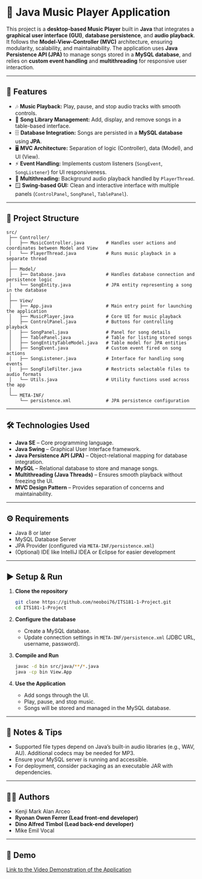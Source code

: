 # 🎵 Java Music Player Application

This project is a **desktop-based Music Player** built in **Java** that integrates a **graphical user interface (GUI)**, **database persistence**, and **audio playback**. It follows the **Model-View-Controller (MVC)** architecture, ensuring modularity, scalability, and maintainability. The application uses **Java Persistence API (JPA)** to manage songs stored in a **MySQL database**, and relies on **custom event handling** and **multithreading** for responsive user interaction.

---

## 🚀 Features

* 🎶 **Music Playback:** Play, pause, and stop audio tracks with smooth controls.
* 📂 **Song Library Management:** Add, display, and remove songs in a table-based interface.
* 🗄 **Database Integration:** Songs are persisted in a **MySQL database** using **JPA**.
* 🖥 **MVC Architecture:** Separation of logic (Controller), data (Model), and UI (View).
* ⚡ **Event Handling:** Implements custom listeners (`SongEvent`, `SongListener`) for UI responsiveness.
* 🧵 **Multithreading:** Background audio playback handled by `PlayerThread`.
* 🪟 **Swing-based GUI:** Clean and interactive interface with multiple panels (`ControlPanel`, `SongPanel`, `TablePanel`).

---

## 📂 Project Structure

```text
src/
 ├── Controller/
 │   ├── MusicController.java        # Handles user actions and coordinates between Model and View
 │   └── PlayerThread.java           # Runs music playback in a separate thread
 │
 ├── Model/
 │   ├── Database.java               # Handles database connection and persistence logic
 │   └── SongEntity.java             # JPA entity representing a song in the database
 │
 ├── View/
 │   ├── App.java                    # Main entry point for launching the application
 │   ├── MusicPlayer.java            # Core UI for music playback
 │   ├── ControlPanel.java           # Buttons for controlling playback
 │   ├── SongPanel.java              # Panel for song details
 │   ├── TablePanel.java             # Table for listing stored songs
 │   ├── SongEntityTableModel.java   # Table model for JPA entities
 │   ├── SongEvent.java              # Custom event fired on song actions
 │   ├── SongListener.java           # Interface for handling song events
 │   ├── SongFileFilter.java         # Restricts selectable files to audio formats
 │   └── Utils.java                  # Utility functions used across the app
 │
 └── META-INF/
     └── persistence.xml             # JPA persistence configuration
```

---

## 🛠️ Technologies Used

* **Java SE** – Core programming language.
* **Java Swing** – Graphical User Interface framework.
* **Java Persistence API (JPA)** – Object-relational mapping for database integration.
* **MySQL** – Relational database to store and manage songs.
* **Multithreading (Java Threads)** – Ensures smooth playback without freezing the UI.
* **MVC Design Pattern** – Provides separation of concerns and maintainability.

---

## ⚙️ Requirements

* Java 8 or later
* MySQL Database Server
* JPA Provider (configured via `META-INF/persistence.xml`)
* (Optional) IDE like IntelliJ IDEA or Eclipse for easier development

---

## ▶️ Setup & Run

1. **Clone the repository**

   ```bash
   git clone https://github.com/neoboi76/ITS181-1-Project.git
   cd ITS181-1-Project
   ```
2. **Configure the database**

   * Create a MySQL database.
   * Update connection settings in `META-INF/persistence.xml` (JDBC URL, username, password).
3. **Compile and Run**

   ```bash
   javac -d bin src/java/**/*.java
   java -cp bin View.App
   ```
4. **Use the Application**

   * Add songs through the UI.
   * Play, pause, and stop music.
   * Songs will be stored and managed in the MySQL database.

---

## 🧭 Notes & Tips

* Supported file types depend on Java’s built-in audio libraries (e.g., WAV, AU). Additional codecs may be needed for MP3.
* Ensure your MySQL server is running and accessible.
* For deployment, consider packaging as an executable JAR with dependencies.

---

## 👨‍💻 Authors

* Kenji Mark Alan Arceo
* **Ryonan Owen Ferrer (Lead front-end developer)**
* **Dino Alfred Timbol (Lead back-end developer)**
* Mike Emil Vocal

---

## 🎥 Demo

[Link to the Video Demonstration of the Application](https://drive.google.com/file/d/1LudnPLUX-jcsMl2ityxmUof7OnKPjlVp/view?usp=sharing)
